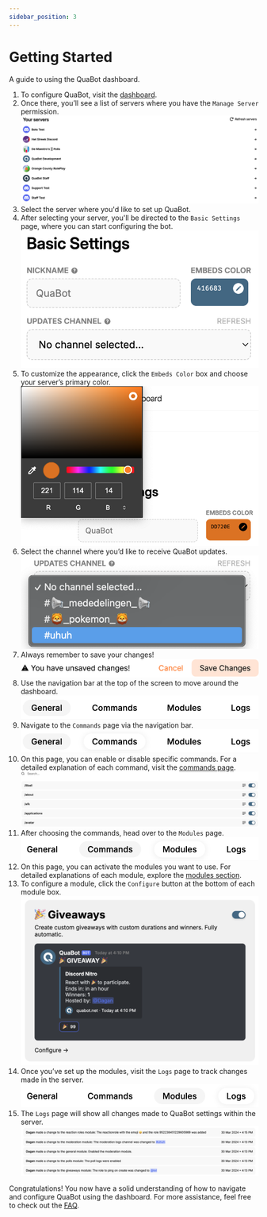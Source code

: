 ```yaml
---
sidebar_position: 3
---
```


# Getting Started

A guide to using the QuaBot dashboard.

1. To configure QuaBot, visit the [dashboard](https://quabot.net/dashboard).
2. Once there, you’ll see a list of servers where you have the `Manage Server` permission.<br/>
   ![Main dashboard page](./img/GettingStarted-Servers.png)
3. Select the server where you'd like to set up QuaBot.
4. After selecting your server, you'll be directed to the `Basic Settings` page, where you can start configuring the bot.<br/>
   ![Basic Settings page](./img/GettingStarted-BasicSettings.png)
5. To customize the appearance, click the `Embeds Color` box and choose your server’s primary color.<br/>
   ![Color selection](./img/GettingStarted-Color.png)
6. Select the channel where you’d like to receive QuaBot updates.<br/>
   ![Channel selection](./img/GettingStarted-Updates.png)
7. Always remember to save your changes!<br/>
   ![Save changes bar](./img/GettingStarted-Save.png)
8. Use the navigation bar at the top of the screen to move around the dashboard.<br/>
   ![Navigation bar](./img/GettingStarted-Nav.png)
9. Navigate to the `Commands` page via the navigation bar.<br/>
   ![Commands page selection](./img/GettingStarted-NavCommands.png)
10. On this page, you can enable or disable specific commands. For a detailed explanation of each command, visit the [commands page](/docs/commands).<br/>
    ![Commands page](./img/GettingStarted-Commands.png)
11. After choosing the commands, head over to the `Modules` page.<br/>
    ![Modules page selection](./img/GettingStarted-NavModules.png)
12. On this page, you can activate the modules you want to use. For detailed explanations of each module, explore the [modules section](/docs/category/modules).
13. To configure a module, click the `Configure` button at the bottom of each module box.<br/>
    ![Module configuration](./img/GettingStarted-Module.png)
14. Once you’ve set up the modules, visit the `Logs` page to track changes made in the server.<br/>
    ![Logs page selection](./img/GettingStarted-NavLogs.png)
15. The `Logs` page will show all changes made to QuaBot settings within the server.<br/>
    ![Logs page](./img/GettingStarted-Logs.png)

Congratulations! You now have a solid understanding of how to navigate and configure QuaBot using the dashboard. For more assistance, feel free to check out the [FAQ](https://quabot.net/faq).
